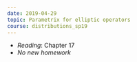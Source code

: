 ```yaml
---
date: 2019-04-29
topic: Parametrix for elliptic operators
course: distributions_sp19
---
```


- *Reading*: Chapter 17
- *No new homework*


